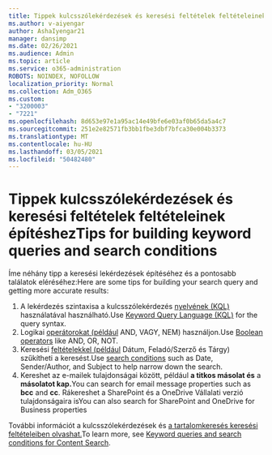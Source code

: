 ```yaml
---
title: Tippek kulcsszólekérdezések és keresési feltételek feltételeinek építéshez
ms.author: v-aiyengar
author: AshaIyengar21
manager: dansimp
ms.date: 02/26/2021
ms.audience: Admin
ms.topic: article
ms.service: o365-administration
ROBOTS: NOINDEX, NOFOLLOW
localization_priority: Normal
ms.collection: Adm_O365
ms.custom:
- "3200003"
- "7221"
ms.openlocfilehash: 8d653e97e1a95ac14e49bfe6e03af0b65da5a4c7
ms.sourcegitcommit: 251e2e82571fb3bb1fbe3dbf7bfca30e004b3373
ms.translationtype: MT
ms.contentlocale: hu-HU
ms.lasthandoff: 03/05/2021
ms.locfileid: "50482480"
---
```

# <a name="tips-for-building-keyword-queries-and-search-conditions"></a><span data-ttu-id="79c68-102">Tippek kulcsszólekérdezések és keresési feltételek feltételeinek építéshez</span><span class="sxs-lookup"><span data-stu-id="79c68-102">Tips for building keyword queries and search conditions</span></span>

<span data-ttu-id="79c68-103">Íme néhány tipp a keresési lekérdezések építéséhez és a pontosabb találatok eléréséhez:</span><span class="sxs-lookup"><span data-stu-id="79c68-103">Here are some tips for building your search query and getting more accurate results:</span></span>

1. <span data-ttu-id="79c68-104">A lekérdezés szintaxisa a kulcsszólekérdezés [nyelvének (KQL)](https://go.microsoft.com/fwlink/?linkid=2101591) használatával használható.</span><span class="sxs-lookup"><span data-stu-id="79c68-104">Use [Keyword Query Language (KQL)](https://go.microsoft.com/fwlink/?linkid=2101591) for the query syntax.</span></span>
1. <span data-ttu-id="79c68-105">Logikai [operátorokat (például](https://go.microsoft.com/fwlink/?linkid=2101592) AND, VAGY, NEM) használjon.</span><span class="sxs-lookup"><span data-stu-id="79c68-105">Use [Boolean operators](https://go.microsoft.com/fwlink/?linkid=2101592) like AND, OR, NOT.</span></span>
1. <span data-ttu-id="79c68-106">Keresési [feltételekkel (például](https://go.microsoft.com/fwlink/?linkid=2102410) Dátum, Feladó/Szerző és Tárgy) szűkítheti a keresést.</span><span class="sxs-lookup"><span data-stu-id="79c68-106">Use [search conditions](https://go.microsoft.com/fwlink/?linkid=2102410) such as Date, Sender/Author, and Subject to help narrow down the search.</span></span>
1. <span data-ttu-id="79c68-107">Kereshet az e-mailek tulajdonságai között, például **a titkos másolat és** a **másolatot kap.**</span><span class="sxs-lookup"><span data-stu-id="79c68-107">You can search for email message properties such as **bcc** and **cc**.</span></span> <span data-ttu-id="79c68-108">Rákereshet a SharePoint és a OneDrive Vállalati verzió tulajdonságaira is</span><span class="sxs-lookup"><span data-stu-id="79c68-108">You can also search for SharePoint and OneDrive for Business properties</span></span>

<span data-ttu-id="79c68-109">További információt a kulcsszólekérdezések és [a tartalomkeresés keresési feltételeiben olvashat.](https://go.microsoft.com/fwlink/?linkid=2102411)</span><span class="sxs-lookup"><span data-stu-id="79c68-109">To learn more, see [Keyword queries and search conditions for Content Search](https://go.microsoft.com/fwlink/?linkid=2102411).</span></span>
